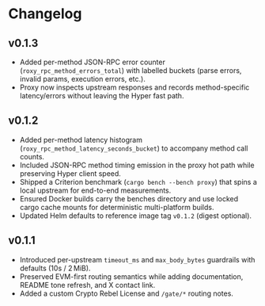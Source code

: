 # Changelog

## v0.1.3

- Added per-method JSON-RPC error counter (`roxy_rpc_method_errors_total`) with labelled buckets (parse errors, invalid params, execution errors, etc.).
- Proxy now inspects upstream responses and records method-specific latency/errors without leaving the Hyper fast path.

## v0.1.2

- Added per-method latency histogram (`roxy_rpc_method_latency_seconds_bucket`) to accompany method call counts.
- Included JSON-RPC method timing emission in the proxy hot path while preserving Hyper client speed.
- Shipped a Criterion benchmark (`cargo bench --bench proxy`) that spins a local upstream for end-to-end measurements.
- Ensured Docker builds carry the benches directory and use locked cargo cache mounts for deterministic multi-platform builds.
- Updated Helm defaults to reference image tag `v0.1.2` (digest optional).

## v0.1.1

- Introduced per-upstream `timeout_ms` and `max_body_bytes` guardrails with defaults (10s / 2 MiB).
- Preserved EVM-first routing semantics while adding documentation, README tone refresh, and X contact link.
- Added a custom Crypto Rebel License and `/gate/*` routing notes.
